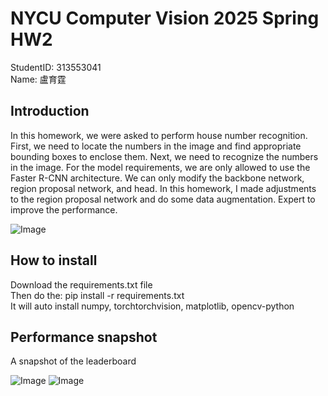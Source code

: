 # NYCU Computer Vision 2025 Spring HW2

StudentID: 313553041  
Name: 盧育霆


## Introduction

In this homework, we were asked to perform house number recognition. First, we need to locate the numbers in the image and find appropriate bounding boxes to enclose them. Next, we need to recognize the numbers in the image. For the model requirements, we are only allowed to use the Faster R-CNN architecture. We can only modify the backbone network, region proposal network, and head. In this homework, I made adjustments to the region proposal network and do some data augmentation. Expert to improve the performance.

![Image](https://github.com/user-attachments/assets/f3e3836d-16f4-40bf-a2b9-f6bd0161364d)


## How to install

Download the requirements.txt file  
Then do the: pip install -r requirements.txt  
It will auto install numpy, torchtorchvision, matplotlib, opencv-python  


## Performance snapshot
A snapshot of the leaderboard


![Image](https://github.com/user-attachments/assets/1bde5f04-8026-437d-b1d9-cd1bce0b9c05)
![Image](https://github.com/user-attachments/assets/dad51ad1-27f4-4248-87d7-e3ce6b46c255)
